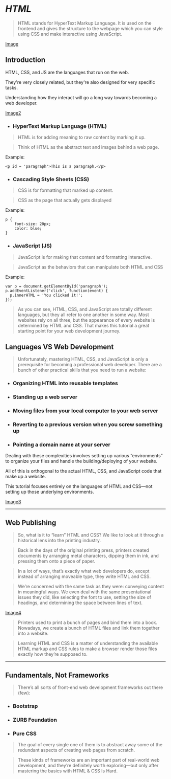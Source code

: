 # ***HTML***

> HTML stands for HyperText Markup Language. It is used on the frontend and gives the structure to the webpage which you can style using CSS and make interactive using JavaScript.

[Image](https://internetingishard.netlify.app/becoming-a-web-developer-0530f1.3b5388b5.png)

## Introduction

HTML, CSS, and JS are the languages that run on the web. 

They're very closely related, but they're also designed for very specific tasks.

Understanding how they interact will go a long way towards becoming a web developer.

[Image2](https://internetingishard.netlify.app/html-css-javascript-905348.7c291929.png)

- ### HyperText Markup Language (HTML)

> HTML is for adding meaning to raw content by marking it up.

> Think of HTML as the abstract text and images behind a web page.

Example:

```
<p id = 'paragraph'>This is a paragraph.</p>
```

- ### Cascading Style Sheets (CSS)

> CSS is for formatting that marked up content.

> CSS as the page that actually gets displayed

Example:

```
p {
    font-size: 20px;
    color: blue;
}
```

- ### JavaScript (JS)

> JavaScript is for making that content and formatting interactive.

> JavaScript as the behaviors that can manipulate both HTML and CSS

Example:

```
var p = document.getElementById('paragraph');
p.addEventListener('click', function(event) {
  p.innerHTML = 'You clicked it!';
});
```

> As you can see, HTML, CSS, and JavaScript are totally different languages, but they all refer to one another in some way. Most websites rely on all three, but the appearance of every website is determined by HTML and CSS. That makes this tutorial a great starting point for your web development journey.

## Languages VS Web Development

> Unfortunately, mastering HTML, CSS, and JavaScript is only a prerequisite for becoming a professional web developer. There are a bunch of other practical skills that you need to run a website:

- ### Organizing HTML into reusable templates

- ### Standing up a web server

- ### Moving files from your local computer to your web server

- ### Reverting to a previous version when you screw something up

- ### Pointing a domain name at your server

Dealing with these complexities involves setting up various “environments” to organize your files and handle the building/deploying of your website. 

All of this is orthogonal to the actual HTML, CSS, and JavaScript code that make up a website.

This tutorial focuses entirely on the languages of HTML and CSS—not setting up those underlying environments.

[Image3](https://internetingishard.netlify.app/languages-vs-web-dev-b849db.a1ad228a.png)

---

## Web Publishing

> So, what is it to “learn” HTML and CSS? We like to look at it through a historical lens into the printing industry. 

> Back in the days of the original printing press, printers created documents by arranging metal characters, dipping them in ink, and pressing them onto a piece of paper.

> In a lot of ways, that’s exactly what web developers do, except instead of arranging moveable type, they write HTML and CSS.

> We’re concerned with the same task as they were: conveying content in meaningful ways. We even deal with the same presentational issues they did, like selecting the font to use, setting the size of headings, and determining the space between lines of text.

[Image4](https://internetingishard.netlify.app/web-publishing-cd96b2.87351deb.png)

> Printers used to print a bunch of pages and bind them into a book. Nowadays, we create a bunch of HTML files and link them together into a website. 

> Learning HTML and CSS is a matter of understanding the available HTML markup and CSS rules to make a browser render those files exactly how they’re supposed to.

--- 

## Fundamentals, Not Frameworks

> There’s all sorts of front-end web development frameworks out there (few): 

- ### Bootstrap

- ### ZURB Foundation

- ### Pure CSS

> The goal of every single one of them is to abstract away some of the redundant aspects of creating web pages from scratch.

> These kinds of frameworks are an important part of real-world web development, and they’re definitely worth exploring—but only after mastering the basics with HTML & CSS Is Hard.







